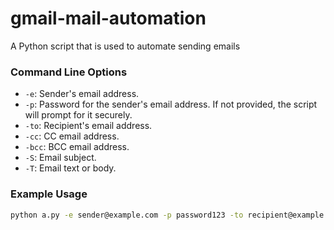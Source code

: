 # gmail-mail-automation
A Python script that is used to automate sending emails
### Command Line Options

- `-e`: Sender's email address.
- `-p`: Password for the sender's email address. If not provided, the script will prompt for it securely.
- `-to`: Recipient's email address.
- `-cc`: CC email address.
- `-bcc`: BCC email address.
- `-S`: Email subject.
- `-T`: Email text or body.

### Example Usage

```bash
python a.py -e sender@example.com -p password123 -to recipient@example.com -S "Subject" -T "Hello, this is the email body."
